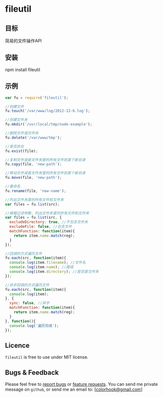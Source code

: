 fileutil
=====

目标
-------
简易的文件操作API

安装
-------
npm install fileutil

示例
-------

```javascript
var fu = require('fileutil');

//创建文件
fu.touch('/var/www/log/2012-12-6.log');

//创建文件夹
fu.mkdir('/usr/local/tmp/node-example');

//删除文件或文件夹
fu.delete('/var/www/tmp');

//是否存在
fu.exist(file); 

//复制文件或者文件夹里的所有文件到某个新目录
fu.copy(file, 'new-path'); 

//移动文件或者文件夹里的所有文件到某个新目录
fu.move(file, 'new-path'); 

//重命名
fu.rename(file, 'new-name');

//列出文件夹里的所有文件和文件夹
var files = fu.list(src);

//根据过滤参数，列出文件夹里的所有文件和文件夹
var files = fu.list(src, {
  excludeDirectory: true, //不包含文件夹
  excludeFile: false, //包含文件
  matchFunction: function(item){
    return item.name.match(reg);
  }
});

//回调的方式遍历文件
fu.each(src, function(item){
  console.log(item.filename); //文件名
  console.log(item.name); //路径
  console.log(item.directory); //是否是文件夹
});

//异步回调的方式遍历文件
fu.each(src, function(item){
  console.log(item);
}, {
  sync: false, //异步
  matchFunction: function(item){
    return item.name.match(reg);
  }
}, function(){
  console.log('遍历完成');
});
```


Licence
---------

`fileutil` is free to use under MIT license. 

Bugs & Feedback
----------

Please feel free to [report bugs](http://github.com/colorhook/fileutil/issues) or [feature requests](http://github.com/colorhook/fileutil/pulls).
You can send me private message on `github`, or send me an email to: [colorhook@gmail.com]